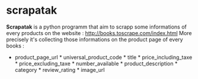 # scrapatak


__Scrapatak__ is a python programm that aim to scrapp some informations of every products on the website : http://books.toscrape.com/index.html
More precisely it's collecting those informations on the product page of every books : 
* product_page_url * universal_product_code * title * price_including_taxe * price_excluding_taxe * number_available * product_description * category * review_rating * image_url

